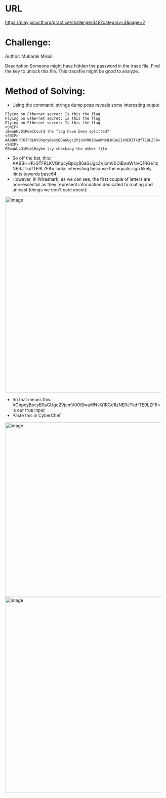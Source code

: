 # URL
https://play.picoctf.org/practice/challenge/348?category=4&page=2

# Challenge:
Author: Mubarak Mikail

Description
Someone might have hidden the password in the trace file.
Find the key to unlock this file. This tracefile might be good to analyze.

# Method of Solving:
* Using the command: strings dump.pcap reveals some interesting output

```
Flying on Ethernet secret: Is this the flag
Flying on Ethernet secret: Is this the flag
Flying on Ethernet secret: Is this the flag
<SNIP>
iBwaWNvQ1RGe1Could the flag have been splitted?
<SNIP>
AABBHHPJGTFRLKVGhpcyBpcyB0aGUgc2VjcmV0OiBwaWNvQ1RGe1IzNERJTkdfTE9LZF8=
<SNIP>
PBwaWUvQ1RGe1Maybe try checking the other file
```
* So off the bat, this: AABBHHPJGTFRLKVGhpcyBpcyB0aGUgc2VjcmV0OiBwaWNvQ1RGe1IzNERJTkdfTE9LZF8= looks interesting because the equals sign likely hints towards base64
* However, in Wireshark, as we can see, the first couple of letters are non-essential as they represent information dedicated to routing and unicast (things we don't care about):

<img width="1738" height="631" alt="image" src="https://github.com/user-attachments/assets/06652719-0ab0-433b-b916-0d06fd55f268" />

* So that means this: VGhpcyBpcyB0aGUgc2VjcmV0OiBwaWNvQ1RGe1IzNERJTkdfTE9LZF8= is our true input
* Paste this in CyberChef
<img width="623" height="563" alt="image" src="https://github.com/user-attachments/assets/4db61c2d-f87a-4046-a890-6d0fe627eb74" />




<img width="1738" height="631" alt="image" src="https://github.com/user-attachments/assets/215af697-4af5-48ce-af2b-56f9216ed537" />
